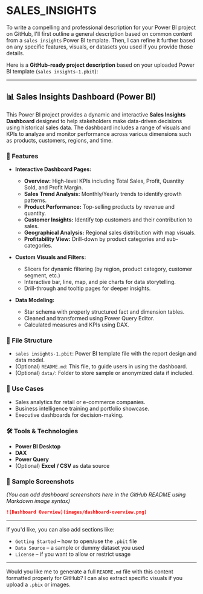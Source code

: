 # SALES_INSIGHTS
To write a compelling and professional description for your Power BI project on GitHub, I'll first outline a general description based on common content from a `sales insights` Power BI template. Then, I can refine it further based on any specific features, visuals, or datasets you used if you provide those details.

Here is a **GitHub-ready project description** based on your uploaded Power BI template (`sales insights-1.pbit`):

---

## 📊 Sales Insights Dashboard (Power BI)

This Power BI project provides a dynamic and interactive **Sales Insights Dashboard** designed to help stakeholders make data-driven decisions using historical sales data. The dashboard includes a range of visuals and KPIs to analyze and monitor performance across various dimensions such as products, customers, regions, and time.

### 🚀 Features

* **Interactive Dashboard Pages:**

  * **Overview:** High-level KPIs including Total Sales, Profit, Quantity Sold, and Profit Margin.
  * **Sales Trend Analysis:** Monthly/Yearly trends to identify growth patterns.
  * **Product Performance:** Top-selling products by revenue and quantity.
  * **Customer Insights:** Identify top customers and their contribution to sales.
  * **Geographical Analysis:** Regional sales distribution with map visuals.
  * **Profitability View:** Drill-down by product categories and sub-categories.

* **Custom Visuals and Filters:**

  * Slicers for dynamic filtering (by region, product category, customer segment, etc.)
  * Interactive bar, line, map, and pie charts for data storytelling.
  * Drill-through and tooltip pages for deeper insights.

* **Data Modeling:**

  * Star schema with properly structured fact and dimension tables.
  * Cleaned and transformed using Power Query Editor.
  * Calculated measures and KPIs using DAX.

### 📁 File Structure

* `sales insights-1.pbit`: Power BI template file with the report design and data model.
* (Optional) `README.md`: This file, to guide users in using the dashboard.
* (Optional) `data/`: Folder to store sample or anonymized data if included.

### 📌 Use Cases

* Sales analytics for retail or e-commerce companies.
* Business intelligence training and portfolio showcase.
* Executive dashboards for decision-making.

### 🛠️ Tools & Technologies

* **Power BI Desktop**
* **DAX**
* **Power Query**
* (Optional) **Excel / CSV** as data source

### 📸 Sample Screenshots

*(You can add dashboard screenshots here in the GitHub README using Markdown image syntax)*

```markdown
![Dashboard Overview](images/dashboard-overview.png)
```

---

If you'd like, you can also add sections like:

* `Getting Started` – how to open/use the `.pbit` file
* `Data Source` – a sample or dummy dataset you used
* `License` – if you want to allow or restrict usage

---

Would you like me to generate a full `README.md` file with this content formatted properly for GitHub? I can also extract specific visuals if you upload a `.pbix` or images.
